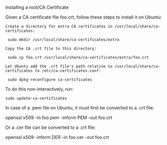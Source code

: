 Installing a root/CA Certificate

Given a CA certificate file foo.crt, follow these steps to install it on Ubuntu:

    Create a directory for extra CA certificates in /usr/local/share/ca-certificates:

     sudo mkdir /usr/local/share/ca-certificates/extra

    Copy the CA .crt file to this directory:

     sudo cp foo.crt /usr/local/share/ca-certificates/extra/foo.crt

    Let Ubuntu add the .crt file's path relative to /usr/local/share/ca-certificates to /etc/ca-certificates.conf:

     sudo dpkg-reconfigure ca-certificates

To do this non-interactively, run:

    sudo update-ca-certificates

In case of a .pem file on Ubuntu, it must first be converted to a .crt file:

openssl x509 -in foo.pem -inform PEM -out foo.crt

Or a .cer file can be converted to a .crt file:

openssl x509 -inform DER -in foo.cer -out foo.crt

